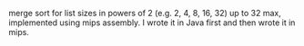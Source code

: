 merge sort for list sizes in powers of 2 (e.g. 2, 4, 8, 16, 32) up to 32 max, implemented using mips assembly. I wrote it in Java first and then wrote it in mips.